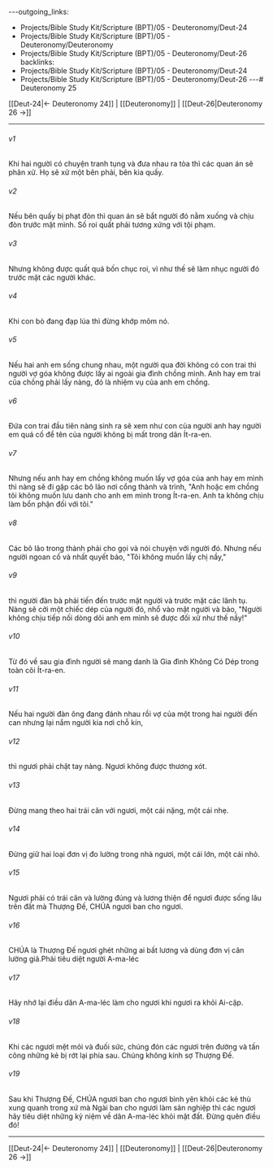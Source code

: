 ---outgoing_links:
  - Projects/Bible Study Kit/Scripture (BPT)/05 - Deuteronomy/Deut-24
  - Projects/Bible Study Kit/Scripture (BPT)/05 - Deuteronomy/Deuteronomy
  - Projects/Bible Study Kit/Scripture (BPT)/05 - Deuteronomy/Deut-26
backlinks:
  - Projects/Bible Study Kit/Scripture (BPT)/05 - Deuteronomy/Deut-24
  - Projects/Bible Study Kit/Scripture (BPT)/05 - Deuteronomy/Deut-26
---# Deuteronomy 25

[[Deut-24|← Deuteronomy 24]] | [[Deuteronomy]] | [[Deut-26|Deuteronomy 26 →]]
***



###### v1 
Khi hai người có chuyện tranh tụng và đưa nhau ra tòa thì các quan án sẽ phân xử. Họ sẽ xử một bên phải, bên kia quấy. 

###### v2 
Nếu bên quấy bị phạt đòn thì quan án sẽ bắt người đó nằm xuống và chịu đòn trước mặt mình. Số roi quất phải tương xứng với tội phạm. 

###### v3 
Nhưng không được quất quá bốn chục roi, vì như thế sẽ làm nhục người đó trước mặt các người khác. 

###### v4 
Khi con bò đang đạp lúa thì đừng khớp mõm nó. 

###### v5 
Nếu hai anh em sống chung nhau, một người qua đời không có con trai thì người vợ góa không được lấy ai ngoài gia đình chồng mình. Anh hay em trai của chồng phải lấy nàng, đó là nhiệm vụ của anh em chồng. 

###### v6 
Đứa con trai đầu tiên nàng sinh ra sẽ xem như con của người anh hay người em quá cố để tên của người không bị mất trong dân Ít-ra-en. 

###### v7 
Nhưng nếu anh hay em chồng không muốn lấy vợ góa của anh hay em mình thì nàng sẽ đi gặp các bô lão nơi cổng thành và trình, "Anh hoặc em chồng tôi không muốn lưu danh cho anh em mình trong Ít-ra-en. Anh ta không chịu làm bổn phận đối với tôi." 

###### v8 
Các bô lão trong thành phải cho gọi và nói chuyện với người đó. Nhưng nếu người ngoan cố và nhất quyết bảo, "Tôi không muốn lấy chị nầy," 

###### v9 
thì người đàn bà phải tiến đến trước mặt người và trước mặt các lãnh tụ. Nàng sẽ cởi một chiếc dép của người đó, nhổ vào mặt người và bảo, "Người không chịu tiếp nối dòng dõi anh em mình sẽ được đối xử như thế nầy!" 

###### v10 
Từ đó về sau gia đình người sẽ mang danh là Gia đình Không Có Dép trong toàn cõi Ít-ra-en. 

###### v11 
Nếu hai người đàn ông đang đánh nhau rồi vợ của một trong hai người đến can nhưng lại nắm người kia nơi chỗ kín, 

###### v12 
thì ngươi phải chặt tay nàng. Ngươi không được thương xót. 

###### v13 
Đừng mang theo hai trái cân với ngươi, một cái nặng, một cái nhẹ. 

###### v14 
Đừng giữ hai loại đơn vị đo lường trong nhà ngươi, một cái lớn, một cái nhỏ. 

###### v15 
Ngươi phải có trái cân và lường đúng và lương thiện để ngươi được sống lâu trên đất mà Thượng Đế, CHÚA ngươi ban cho ngươi. 

###### v16 
CHÚA là Thượng Đế ngươi ghét những ai bất lương và dùng đơn vị cân lường giả.Phải tiêu diệt người A-ma-léc 

###### v17 
Hãy nhớ lại điều dân A-ma-léc làm cho ngươi khi ngươi ra khỏi Ai-cập. 

###### v18 
Khi các ngươi mệt mỏi và đuối sức, chúng đón các ngươi trên đường và tấn công những kẻ bị rớt lại phía sau. Chúng không kính sợ Thượng Đế. 

###### v19 
Sau khi Thượng Đế, CHÚA ngươi ban cho ngươi bình yên khỏi các kẻ thù xung quanh trong xứ mà Ngài ban cho ngươi làm sản nghiệp thì các ngươi hãy tiêu diệt những kỷ niệm về dân A-ma-léc khỏi mặt đất. Đừng quên điều đó!

***
[[Deut-24|← Deuteronomy 24]] | [[Deuteronomy]] | [[Deut-26|Deuteronomy 26 →]]
